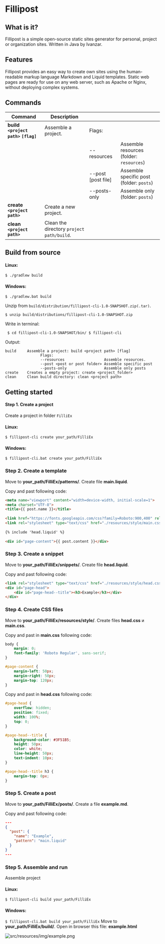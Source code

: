 # Fillipost
## What is it?
Fillipost is a simple open-source static sites generator for personal, project or organization sites. Written in Java by Ivanzar.

## Features
Fillipost provides an easy way to create own sites using the human-readable markup language Markdown and Liquid templates. Static web pages are ready for use on any web server, such as Apache or Nginx, without deploying complex systems.

## Commands

| Command                              | Description                                     |                    |                                          |
|--------------------------------------|-------------------------------------------------|--------------------|------------------------------------------|
| **build `<project path>` `[flag]`**  | Assemble a project.                             | Flags:             |                                          |
|                                      |                                                 | --resources        | Assemble resources (folder: `resources`) |
|                                      |                                                 | --post [post file] | Assemble specific post (folder: `posts`) |
|                                      |                                                 | --posts-only       | Assemble only (folder: `posts`)          |
| **create `<project path>`**          | Create a new project.                           |                    |                                          |
| **clean `<project path>`**           | Clean the directory ``` project path/build ```. |                    |                                          |

## Build from source

#### Linux:
```$ ./gradlew build```

#### Windows:
```$ ./gradlew.bat build```

Unzip from ``build/distribution/fillipost-cli-1.0-SNAPSHOT.zip(.tar)``.

``$ unzip build/distributions/fillipost-cli-1.0-SNAPSHOT.zip``

Write in terminal:

``
$ cd fillipost-cli-1.0-SNAPSHOT/bin/
$ fillipost-cli``

Output: 

```
build     Assemble a project: build <project path> [flag]
                Flags:
                --resources                  Assemble resources.
                --post <post or post folder> Assemble specific post
                --posts-only                 Assemble only posts
create    Creates a empty project: create <project_folder>
clean     Clean build directory: clean <project path>
```

## Getting started

#### Step 1. Create a project
Create a project in folder `FilliEx`

#### Linux:
```$ fillipost-cli create your_path/FilliEx```

#### Windows:
```$ fillipost-cli.bat create your_path/FilliEx```

### Step 2. Create a template
Move to **your_path/FilliEx/patterns/**. Create file **main.liquid**.

Copy and past following code:

```html
<meta name="viewport" content="width=device-width, initial-scale=1">
<meta charset="UTF-8">
<title>{{ post.name }}</title>
 
<link href="https://fonts.googleapis.com/css?family=Roboto:900,400" rel="stylesheet">
<link rel="stylesheet" type="text/css" href="./resources/style/main.css">
 
{% include 'head.liquid' %}
 
<div id="page-content">{{ post.content }}</div>
```

### Step 3. Create a snippet
Move to **your_path/FilliEx/snippets/**. Create file **head.liquid**.

Copy and past following code:

```html
<link rel="stylesheet" type="text/css" href="./resources/style/head.css">
<div id="page-head">
	<div id="page-head--title"><h3>Example</h3></div>
</div>
```

### Step 4. Create CSS files

Move to **your_path/FilliEx/resources/style/**. Create files **head.css** и **main.css**.

Copy and past in **main.css** following code:

```css
body {
    margin: 0;
    font-family: 'Roboto Regular', sans-serif;
}

#page-content {
    margin-left: 50px;
    margin-right: 50px;
    margin-top: 120px;
}

```

Copy and past in **head.css** following code:

```css
#page-head {
    overflow: hidden;
    position: fixed;
    width: 100%;
    top: 0;
}

#page-head--title {
    background-color: #3F51B5;
    height: 50px;
    color: white;
    line-height: 50px;
    text-indent: 10px;
}

#page-head--title h3 {
    margin-top: 0px;
}
```

### Step 5. Create a post

Move to **your_path/FilliEx/posts/**. Create a file **example.md**.

Copy and past following code:

```json
---
{
  "post": {
    "name": "Example",
    "pattern": "main.liquid"
  }
}
---
```

### Step 5. Assemble and run

Assemble project
#### Linux:
```$ fillipost-cli build your_path/FilliEx```
#### Windows:
```$ fillipost-cli.bat build your_path/FilliEx```
Move to **your_path/FilliEx/build/**. Open in browser this file: **example.html**

![src/resources/img/example.png](src/resources/img/example.png)